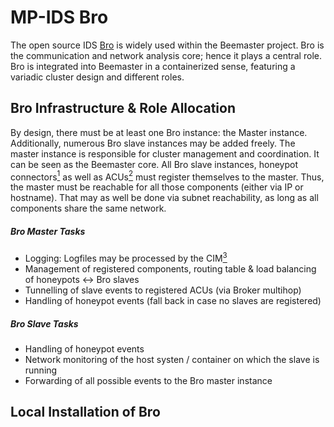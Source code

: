# MP-IDS Bro

The open source IDS [Bro](https://www.bro.org) is widely used within the Beemaster project. Bro is the communication and network analysis core; hence it plays a central role. Bro is integrated into Beemaster in a containerized sense, featuring a variadic cluster design and different roles.

## Bro Infrastructure & Role Allocation

By design, there must be at least one Bro instance: the Master instance. Additionally, numerous Bro slave instances may be added freely. The master instance is responsible for cluster management and coordination. It can be seen as the Beemaster core. All Bro slave instances, honeypot connectors[^1] as well as ACUs[^2] must register themselves to the master. Thus, the master must be reachable for all those components (either via IP or hostname). That may as well be done via subnet reachability, as long as all components share the same network.


##### Bro Master Tasks

- Logging: Logfiles may be processed by the CIM[^3]
- Management of registered components, routing table & load balancing of honeypots <-> Bro slaves
- Tunnelling of slave events to registered ACUs (via Broker multihop)
- Handling of honeypot events (fall back in case no slaves are registered)

##### Bro Slave Tasks

- Handling of honeypot events
- Network monitoring of the host systen / container on which the slave is running
- Forwarding of all possible events to the Bro master instance


## Local Installation of Bro

The [official docs](https://www.bro.org/development/projects/deep-cluster.html) contain all necessary details for a manual installation.

For the Beemaster project, dedicated git branches must be used for Bro and Broker. The following commands will checkout and install all project-relevant sources:

~~~~
git clone --recursive https://github.com/bro/bro
cd bro
git checkout topic/mfischer/deep-cluster
git submodule update
git checkout 3b46716 # pinned version for Beemaster
cd aux/broker
git checkout topic/mfischer/broker-multihop
cd ../..

./configure --with-python=/usr/bin/python2
make
sudo make install
~~~~

In case ```python``` is referencing ```python2``` by default, the `configure`-step may be simplified and the ```--with-python``` flag may be omitted.


## Docker Container

Master and slave Bro instances are encapsulated within Docker containers. The library versions for the container installation should not be changed (for instance, `libcaf` only works with version v <= 0.14.5).

<a name="start_scripts" />
For both, master and slave, exist predefined container start scripts:
- Bro master: [start.sh](start.sh)
- Bro slave: [start-slave.sh](start-slave.sh)

##### Bro Configuration

Inside the container, Bro features the following:

~~~~
====================|  Bro Build Summary  |=====================

Install prefix:    /usr/local/bro
Bro Script Path:   /usr/local/bro/share/bro
Debug mode:        false

CC:                /usr/bin/cc
CFLAGS:             -Wall -Wno-unused -O2 -g -DNDEBUG
CXX:               /usr/bin/c++
CXXFLAGS:           -Wall -Wno-unused -std=c++11 -O2 -g -DNDEBUG
CPP:               /usr/bin/c++

Broker:            true
Broker Python:     true
Broccoli:          false
Broctl:            true
Aux. Tools:        true

GeoIP:             true
gperftools found:  false
        tcmalloc:  false
       debugging:  false
jemalloc:          false

================================================================
~~~~

### Manual Build

The purpose of the Beemaster Bro container must be set at build time. Therefore a Docker `build-arg` has to be provided. For example: `docker build . -t master --build-arg PURPOSE=master`. (or `slave`, respectively). Different Bro scripts are loaded into the container, according to this argument.


### Manual start

A couple of environment variables have to be provided during container start. Those variables are needed for routing inside the Beemaster cluster (across physical hosts):

| ENV VAR            | Example       | Details
| ------------------ |:-------------:| -------
| SLAVE_PUBLIC_IP    | 134.100.28.31 | The IP address of this slave. The slave uses this address for listening and publishes it to the Bro master. The master will then use this address to share it with connectors to allow them to contact the slave on that address.
| SLAVE_PUBLIC_PORT  | 9991          | The listening port of this slave (see above).
| MASTER_PUBLIC_IP   | 134.100.28.31 | The IP address of the master. The master uses this address for listening.
| MASTER_PUBLIC_PORT | 9999          | The listening port of this master (see above).


These environment variables are set to a default value for the specific [start scripts](#start_scripts).


## Docker-Compose Cluster

You can start a small Bro cluster by using the provided [docker-compose.yml](docker-compose.yml) file. The cluster consists of one Bro master and two slaves. The publicly routable IP address of the Beemaster server is used for all three components.

##### Usage of the Compose Cluster

- Start: `docker-compose up --build -d`: Build and start the cluster; Then daemonize the process.
- Stop: `docker-compose down`: Stop and then destroy all previously started containers.
- Inspect: `docker-compose logs -f`: Tail the logs.

The folder path `/var/beemaster` of the host system is mounted into the containers. Thus, it is possible to access the Bro log files written inside the container from the outside. The CIM uses these logs.

## License attribution

Bro IDS and Broker are licensed under (a variant of) the BSD license ([Bro IDS](https://github.com/bro/bro/blob/master/COPYING), [Broker](https://github.com/bro/broker/blob/master/COPYING))

Beemaster does solely use the Bro IDS and Broker standard installation. All credits regarding any of the above products to the respective creators of those projects. Beemaster does not claim to own, modify or redistribute any of the used software components. The applied MIT license only regards the work done during the Beemaster project, including but not limitting to the creation of custom Bro scripts, shell scripts and configuration files.

[^1]: More detailed information about honeypot connectors: https://github.com/UHH-ISS/beemaster-hp
[^2]: More detailed information about ACUs (Alert Correlation Units): https://github.com/UHH-ISS/beemaster-acu-fw
[^3]: More detailed information about CIM (Cyber Incident Monitor): https://github.com/UHH-ISS/beemaster-cim
